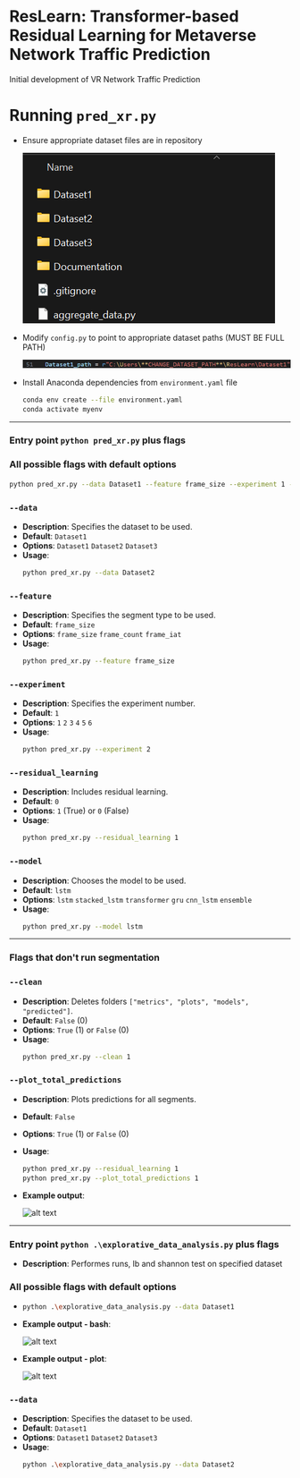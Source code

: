 # ResLearn: Transformer-based Residual Learning for Metaverse Network Traffic Prediction
Initial development of VR Network Traffic Prediction

# Running `pred_xr.py`
- Ensure appropriate dataset files are in repository

  ![alt text](image3.png)
- Modify `config.py` to point to appropriate dataset paths (MUST BE FULL PATH)

    ![alt text](image5.png)
- Install Anaconda dependencies from `environment.yaml` file
  ```bash
  conda env create --file environment.yaml
  conda activate myenv
  ```
---
### Entry point `python pred_xr.py` plus flags
### All possible flags with default options
  ```bash
  python pred_xr.py --data Dataset1 --feature frame_size --experiment 1 --residual_learning 0 --model lstm
  ```
### `--data`
- **Description**: Specifies the dataset to be used.
- **Default**: `Dataset1`
- **Options**: `Dataset1` `Dataset2` `Dataset3`
- **Usage**:
  ```bash
  python pred_xr.py --data Dataset2
### `--feature`
- **Description**: Specifies the segment type to be used.
- **Default**: `frame_size`
- **Options**: `frame_size` `frame_count` `frame_iat`
- **Usage**:
  ```bash
  python pred_xr.py --feature frame_size
### `--experiment`
- **Description**: Specifies the experiment number.
- **Default**: `1`
- **Options**: `1` `2` `3` `4` `5` `6`
- **Usage**:
  ```bash
  python pred_xr.py --experiment 2
### `--residual_learning`
- **Description**: Includes residual learning.
- **Default**: `0`
- **Options**: `1` (True) or `0` (False)
- **Usage**:
  ```bash
  python pred_xr.py --residual_learning 1
### `--model`
- **Description**: Chooses the model to be used.
- **Default**: `lstm`
- **Options**: `lstm` `stacked_lstm` `transformer` `gru` `cnn_lstm` `ensemble`
- **Usage**:
  ```bash
  python pred_xr.py --model lstm
---
### Flags that don't run segmentation
### `--clean`
- **Description**: Deletes folders `["metrics", "plots", "models", "predicted"]`.
- **Default**: `False` (0)
- **Options**: `True` (1) or `False` (0)
- **Usage**: 
  ```bash
  python pred_xr.py --clean 1
### `--plot_total_predictions`
- **Description**: Plots predictions for all segments.
- **Default**: `False`
- **Options**: `True` (1) or `False` (0)
- **Usage**:
  ```bash
  python pred_xr.py --residual_learning 1 
  python pred_xr.py --plot_total_predictions 1
- **Example output**:

  ![alt text](all_metrics_for_all_segments.jpg)

---
### Entry point `python .\explorative_data_analysis.py` plus flags
- **Description**: Performes runs, lb and shannon test on specified dataset
### All possible flags with default options
- 
  ```bash
  python .\explorative_data_analysis.py --data Dataset1
- **Example output - bash**:

  ![alt text](image.png)

- **Example output - plot**:

  ![alt text](rolling_stats.jpg)

### `--data`
- **Description**: Specifies the dataset to be used.
- **Default**: `Dataset1`
- **Options**: `Dataset1` `Dataset2` `Dataset3`
- **Usage**:
  ```bash
  python .\explorative_data_analysis.py --data Dataset2